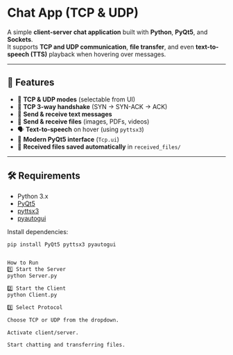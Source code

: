 # Chat App (TCP & UDP)

A simple **client-server chat application** built with **Python**, **PyQt5**, and **Sockets**.  
It supports **TCP and UDP communication**, **file transfer**, and even **text-to-speech (TTS)** playback when hovering over messages.

---

## 🚀 Features
- 🔗 **TCP & UDP modes** (selectable from UI)
- 🤝 **TCP 3-way handshake** (SYN → SYN-ACK → ACK)
- 💬 **Send & receive text messages**
- 📂 **Send & receive files** (images, PDFs, videos)
- 🗣️ **Text-to-speech** on hover (using `pyttsx3`)
- 🎨 **Modern PyQt5 interface** (`Tcp.ui`)
- 📂 **Received files saved automatically** in `received_files/`

---

## 🛠️ Requirements
- Python 3.x
- [PyQt5](https://pypi.org/project/PyQt5/)
- [pyttsx3](https://pypi.org/project/pyttsx3/)
- [pyautogui](https://pypi.org/project/PyAutoGUI/)

Install dependencies:
```bash
pip install PyQt5 pyttsx3 pyautogui


How to Run
1️⃣ Start the Server
python Server.py

2️⃣ Start the Client
python Client.py

3️⃣ Select Protocol

Choose TCP or UDP from the dropdown.

Activate client/server.

Start chatting and transferring files.
